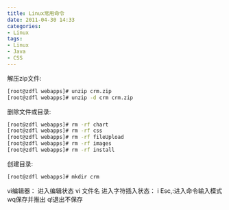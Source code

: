 ```yaml
---
title: Linux常用命令
date: 2011-04-30 14:33
categories: 
- Linux
tags: 
- Linux
- Java
- CSS
---
```


解压zip文件: 
```bash
[root@zdfl webapps]# unzip crm.zip
[root@zdfl webapps]# unzip -d crm crm.zip
```

删除文件或目录: 
```bash
[root@zdfl webapps]# rm -rf chart
[root@zdfl webapps]# rm -rf css
[root@zdfl webapps]# rm -rf fileUpload
[root@zdfl webapps]# rm -rf images
[root@zdfl webapps]# rm -rf install
```

创建目录: 
```bash
[root@zdfl webapps]# mkdir crm
```
vi编辑器： 
进入编辑状态 
vi 文件名 
进入字符插入状态： 
i 
Esc,:进入命令输入模式 
wq保存并推出 
q!退出不保存